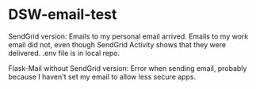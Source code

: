 # DSW-email-test
SendGrid version:
Emails to my personal email arrived.  Emails to my work email did not, even though SendGrid Activity shows that they were delivered.
.env file is in local repo.

Flask-Mail without SendGrid version:
Error when sending email, probably because I haven't set my email to allow less secure apps.

